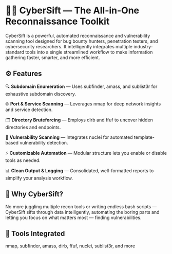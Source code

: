 # 🕵️‍♂️ CyberSift — The All-in-One Reconnaissance Toolkit

CyberSift is a powerful, automated reconnaissance and vulnerability scanning tool designed for bug bounty hunters, penetration testers, and cybersecurity researchers.
It intelligently integrates multiple industry-standard tools into a single streamlined workflow to make information gathering faster, smarter, and more efficient.

## ⚙️ Features

🔍 **Subdomain Enumeration** — Uses subfinder, amass, and sublist3r for exhaustive subdomain discovery.

🌐 **Port & Service Scanning** — Leverages nmap for deep network insights and service detection.

🗂️ **Directory Bruteforcing** — Employs dirb and ffuf to uncover hidden directories and endpoints.

🧩 **Vulnerability Scanning** — Integrates nuclei for automated template-based vulnerability detection.

⚡ **Customizable Automation** — Modular structure lets you enable or disable tools as needed.

📊 **Clean Output & Logging** — Consolidated, well-formatted reports to simplify your analysis workflow.

## 🚀 Why CyberSift?

No more juggling multiple recon tools or writing endless bash scripts — CyberSift sifts through data intelligently, automating the boring parts and letting you focus on what matters most — finding vulnerabilities.

## 🧠 Tools Integrated

nmap, subfinder, amass, dirb, ffuf, nuclei, sublist3r, and more
